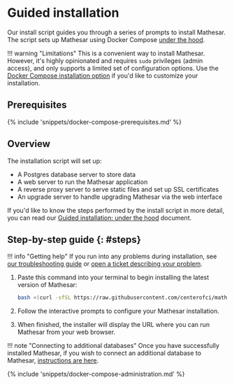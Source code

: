 # Guided installation

Our install script guides you through a series of prompts to install Mathesar. The script sets up Mathesar using Docker Compose [under the hood](./under-the-hood.md).

!!! warning "Limitations"
    This is a convenient way to install Mathesar. However, it's highly opinionated and requires `sudo` privileges (admin access), and only supports a limited set of configuration options. Use the [Docker Compose installation option](../docker-compose/) if you'd like to customize your installation.

## Prerequisites

{% include 'snippets/docker-compose-prerequisites.md' %}


## Overview

The installation script will set up:

- A Postgres database server to store data
- A web server to run the Mathesar application
- A reverse proxy server to serve static files and set up SSL certificates
- An upgrade server to handle upgrading Mathesar via the web interface

If you'd like to know the steps performed by the install script in more detail, you can read our [Guided installation: under the hood](./under-the-hood.md) document.

## Step-by-step guide {: #steps}

!!! info "Getting help"
    If you run into any problems during installation, see [our troubleshooting guide](./troubleshooting.md) or [open a ticket describing your problem](https://github.com/centerofci/mathesar/issues/new/choose).

1. Paste this command into your terminal to begin installing the latest version of Mathesar:

    ```sh
    bash <(curl -sfSL https://raw.githubusercontent.com/centerofci/mathesar/{{mathesar_version}}/install.sh)
    ```

1. Follow the interactive prompts to configure your Mathesar installation.

1. When finished, the installer will display the URL where you can run Mathesar from your web browser.

!!! note "Connecting to additional databases"
    Once you have successfully installed Mathesar, if you wish to connect an additional database to Mathesar, [instructions are here](../../configuration/connect-to-existing-db.md).



{% include 'snippets/docker-compose-administration.md' %}
